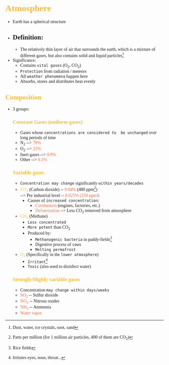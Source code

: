 <span style = "font-family:cascadia code">

# <span style = "color:#fabd2f"> Atmosphere
- Earth has a spherical structure
- Definition:
    -
    - The relatively thin layer of air that surrounds the earth, which is a mixture of different gases, but also contains solid and liquid particles[^1]
    [^1]: Dust, water, ice crystals, soot, sand
- Significance:
  - Contains `vital gases` (O<sub>2</sub>, CO<sub>2</sub>)
  - `Protection` from radiation / meteors
  - All `weather phenomena` happen here
  - Absorbs, stores and distributes heat evenly
## <span style = "color:#fabd2f">Composition 
- 3 groups:
  ### <span style = "color:#fabd2f">Constant Gases (uniform gases)
    - Gases whose `concentrations are considered to  be unchanged` over long periods of time
    - N<sub>2</sub> --> <span style="color:#ff6835">78%
    - O<sub>2</sub> --> <span style="color:#ff6835">21%
    - Inert gases --> <span style="color:#ff6835">0.9%
    - Other --> <span style="color:#ff6835">0.1%
  ### <span style = "color:#fabd2f">Variable gases
    - `Concentration may change` significantly `within years/decades`
    - <span style="color:#fabd2f">CO<sub>2</sub></span> (Carbon dioxide)  -- <span style="color:#ff6835">0.04%</span> (400 ppm[^2])\
          --> Pre industrial level -- <span style="color:#ff6835">0.025% (250 ppm)</span>\
        - Causes of `increased concentration`:
          - <span style="color:#ff6835">Combustion</span> (engines, factories, etc.)
          - <span style="color:#ff6835">Deforestation</span> --> Less CO<sub>2</sub> removed from atmosphere
    - <span style="color:#fabd2f">CH<sub>4</sub></span> (Methane)
      - `Less concentrated`
      - `More potent` than CO<sub>2</sub>
      - Produced by:
        - `Methanogenic bacteria` in paddy-fields[^3]
        - Digestive process of `cows`
        - `Melting permafrost`
    - <span style="color:#fabd2f">O<sub>3</sub></span> (Specifically in the `lower atmosphere`)
      - `Irritant`[^4]
      - `Toxic` (also used to disinfect water)
    ### <span style="color:#fabd2f"> Strongly/Highly variable gases
    - Concentration `may change within days/weeks`
    - <span style="color:#ff6835">SO<sub>2</sub></span> -- Sulfur dioxide
    - <span style="color:#ff6835">NO<sub>x</sub></span> -- Nitrous oxides
    - <span style="color:#ff6835">NH<sub>3</sub></span> -- Ammonia
    - <span style="color:#ff6835">Water vapor
[^2]: Parts per million (for 1 million air particles, 400 of them are CO<sub>2</sub>)
[^3]: Rice fields
[^4]: Irritates eyes, nose, throat...